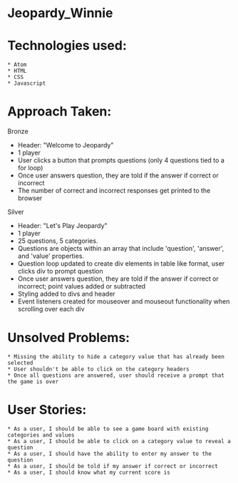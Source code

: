 # Jeopardy_Winnie

# Technologies used:
    * Atom
    * HTML
    * CSS
    * Javascript

# Approach Taken:
Bronze
* Header: "Welcome to Jeopardy"
* 1 player
* User clicks a button that prompts questions (only 4 questions tied to a for loop)
* Once user answers question, they are told if the answer if correct or incorrect
* The number of correct and incorrect responses get printed to the browser

Silver
* Header: "Let's Play Jeopardy"
* 1 player
* 25 questions, 5 categories.
* Questions are objects within an array that include 'question', 'answer', and 'value' properties.
* Question loop updated to create div elements in table like format, user clicks div to prompt question
* Once user answers question, they are told if the answer if correct or incorrect; point values added or subtracted
* Styling added to divs and header
* Event listeners created for mouseover and mouseout functionality when scrolling over each div


# Unsolved Problems:
    * Missing the ability to hide a category value that has already been selected
    * User shouldn't be able to click on the category headers
    * Once all questions are answered, user should receive a prompt that the game is over

# User Stories:
    * As a user, I should be able to see a game board with existing categories and values
    * As a user, I should be able to click on a category value to reveal a question
    * As a user, I should have the ability to enter my answer to the question
    * As a user, I should be told if my answer if correct or incorrect
    * As a user, I should know what my current score is
